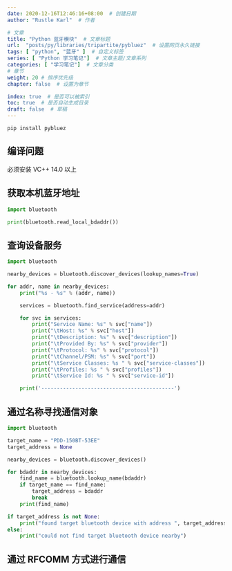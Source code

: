```yaml
---
date: 2020-12-16T12:46:16+08:00  # 创建日期
author: "Rustle Karl"  # 作者

# 文章
title: "Python 蓝牙模块"  # 文章标题
url:  "posts/py/libraries/tripartite/pybluez"  # 设置网页永久链接
tags: [ "python", "蓝牙" ]  # 自定义标签
series: [ "Python 学习笔记"]  # 文章主题/文章系列
categories: [ "学习笔记"]  # 文章分类
# 章节
weight: 20 # 排序优先级
chapter: false  # 设置为章节

index: true  # 是否可以被索引
toc: true  # 是否自动生成目录
draft: false  # 草稿
---
```


```shell
pip install pybluez
```

## 编译问题

必须安装 VC++ 14.0 以上

## 获取本机蓝牙地址

```py
import bluetooth

print(bluetooth.read_local_bdaddr())
```

## 查询设备服务

```py
import bluetooth

nearby_devices = bluetooth.discover_devices(lookup_names=True)

for addr, name in nearby_devices:
    print("%s - %s" % (addr, name))

    services = bluetooth.find_service(address=addr)

    for svc in services:
        print("Service Name: %s" % svc["name"])
        print("\tHost: %s" % svc["host"])
        print("\tDescription: %s" % svc["description"])
        print("\tProvided By: %s" % svc["provider"])
        print("\tProtocol: %s" % svc["protocol"])
        print("\tChannel/PSM: %s" % svc["port"])
        print("\tService Classes: %s " % svc["service-classes"])
        print("\tProfiles: %s " % svc["profiles"])
        print("\tService Id: %s " % svc["service-id"])

    print('-------------------------------------------')
```

## 通过名称寻找通信对象

```py
import bluetooth

target_name = "PDD-150BT-53EE"
target_address = None

nearby_devices = bluetooth.discover_devices()

for bdaddr in nearby_devices:
    find_name = bluetooth.lookup_name(bdaddr)
    if target_name == find_name:
        target_address = bdaddr
        break
    print(find_name)

if target_address is not None:
    print("found target bluetooth device with address ", target_address)
else:
    print("could not find target bluetooth device nearby")
```

## 通过 RFCOMM 方式进行通信

```py

```

```py

```


```py

```


```py

```


```py

```


```py

```


```py

```


```py

```


